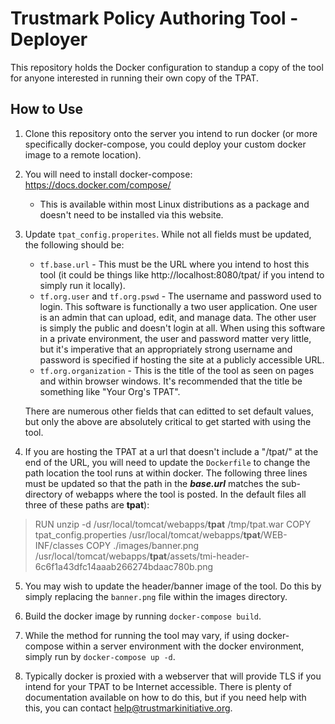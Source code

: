 
# Trustmark Policy Authoring Tool - Deployer
This repository holds the Docker configuration to standup a copy of the tool for anyone interested in running their own copy of the TPAT.

## How to Use

1. Clone this repository onto the server you intend to run docker (or more specifically docker-compose, you could deploy your custom docker image to a remote location).

2. You will need to install docker-compose: https://docs.docker.com/compose/
   - This is available within most Linux distributions as a package and doesn't need to be installed via this website.

3. Update ``tpat_config.properites``.  While not all fields must be updated, the following should be:
    * ``tf.base.url`` - This must be the URL where you intend to host this tool (it could be things like http://localhost:8080/tpat/ if you intend to simply run it locally).
    * ``tf.org.user`` and ``tf.org.pswd`` - The username and password used to login.  This software is functionally a two user application.  One user is an admin that can upload, edit, and manage data.  The other user is simply the public and doesn't login at all.  When using this software in a private environment, the user and password matter very little, but it's imperative that an appropriately strong username and password is specified if hosting the site at a publicly accessible URL. 
    * ``tf.org.organization`` - This is the title of the tool as seen on pages and within browser windows.  It's recommended that the title be something like "Your Org's TPAT". 

    There are numerous other fields that can editted to set default values, but only the above are absolutely critical to get started with using the tool.

4. If you are hosting the TPAT at a url that doesn't include a "/tpat/" at the end of the URL, you will need to update the ``Dockerfile`` to change the path location the tool runs at within docker.  The following three lines must be updated so that the path in the ***base.url*** matches the sub-directory of webapps where the tool is posted.  In the default files all three of these paths are **tpat**):

> RUN unzip -d /usr/local/tomcat/webapps/**tpat** /tmp/tpat.war
> COPY tpat_config.properties /usr/local/tomcat/webapps/**tpat**/WEB-INF/classes
> COPY ./images/banner.png /usr/local/tomcat/webapps/**tpat**/assets/tmi-header-6c6f1a43dfc14aaab266274bdaac780b.png

5. You may wish to update the header/banner image of the tool.  Do this by simply replacing the ``banner.png`` file within the images directory.  

6. Build the docker image by running ``docker-compose build``.

7. While the method for running the tool may vary, if using docker-compose within a server environment with the docker environment, simply run by ``docker-compose up -d``. 

8. Typically docker is proxied with a webserver that will provide TLS if you intend for your TPAT to be Internet accessible.  There is plenty of documentation available on how to do this, but if you need help with this, you can contact help@trustmarkinitiative.org.

